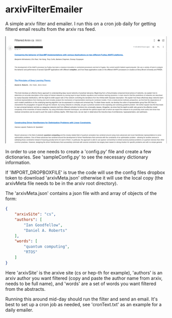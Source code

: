 # arxivFilterEmailer

A simple arxiv filter and emailer.  I run this on a cron job daily for getting filterd email results from the arxiv rss feed.


![example](doc/filteredEmail.png "Filtered email")

In order to use one needs to create a 'config.py' file and create a few dictionaries.  See 'sampleConfig.py' to see the necessary dictionary information.

If 'IMPORT_DROPBOXFILE' is true the code will use the config files dropbox token to download 'arxivMeta.json' otherwise it will use the local copy (the arxivMeta file needs to be in the arxiv root directory).

The 'arxivMeta.json' contains a json file with and array of objects of the form:

```json
{
    "arxivSite": "cs",
    "authors": [
        "Ian Goodfellow",
        "Daniel A. Roberts"
    ],
    "words": [
        "quantum computing",
        "RTOS"
    ]
}
```

Here 'arxivSite' is the arxive site (cs or hep-th for example), 'authors' is an arxiv author you want filtered (copy and paste the author name from arxiv, needs to be full name), and 'words' are a set of words you want filtered from the abstracts.

Running this around mid-day should run the filter and send an email.  It's best to set up a cron job as needed, see 'cronText.txt' as an example for a daily emailer.